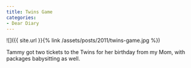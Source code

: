 ```yaml
---
title: Twins Game
categories:
- Dear Diary
---
```


![]({{ site.url }}{% link /assets/posts/2011/twins-game.jpg %})
  



Tammy got two tickets to the Twins for her birthday from my Mom, with packages babysitting as well.
